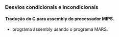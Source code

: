 ### Desvios condicionais e incondicionais

#### Tradução do C para assembly do processador MIPS.
  * programa assembly usando o programa MARS. 
  
